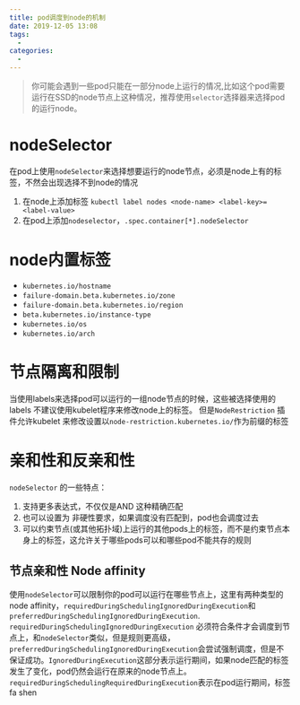 ```yaml
---
title: pod调度到node的机制
date: 2019-12-05 13:08
tags: 
  - 
categories: 
  - 
---
```

>  你可能会遇到一些pod只能在一部分node上运行的情况,比如这个pod需要运行在SSD的node节点上这种情况，推荐使用`selector`选择器来选择pod的运行node。
# nodeSelector
在pod上使用`nodeSelector`来选择想要运行的node节点，必须是node上有的标签，不然会出现选择不到node的情况
1. 在node上添加标签 `kubectl label nodes <node-name> <label-key>=<label-value>`
2. 在pod上添加`nodeselector`，`.spec.container[*].nodeSelector`
# node内置标签
- `kubernetes.io/hostname`
- `failure-domain.beta.kubernetes.io/zone`
- `failure-domain.beta.kubernetes.io/region`
- `beta.kubernetes.io/instance-type`
- `kubernetes.io/os`
- `kubernetes.io/arch`
#  节点隔离和限制
当使用labels来选择pod可以运行的一组node节点的时候，这些被选择使用的labels 不建议使用kubelet程序来修改node上的标签。
但是`NodeRestriction` 插件允许kubelet 来修改设置以`node-restriction.kubernetes.io/`作为前缀的标签
# 亲和性和反亲和性
`nodeSelector` 的一些特点：
1. 支持更多表达式，不仅仅是AND 这种精确匹配
2. 也可以设置为 非硬性要求，如果调度没有匹配到，pod也会调度过去
3. 可以约束节点(或其他拓扑域)上运行的其他pods上的标签，而不是约束节点本身上的标签，这允许关于哪些pods可以和哪些pod不能共存的规则
## 节点亲和性 Node affinity
使用`nodeSelector`可以限制你的pod可以运行在哪些节点上，这里有两种类型的 node affinity，`requiredDuringSchedulingIgnoredDuringExecution`和`preferredDuringSchedulingIgnoredDuringExecution`.
`requiredDuringSchedulingIgnoredDuringExecution` 必须符合条件才会调度到节点上，和`nodeSelector`类似，但是规则更高级，`preferredDuringSchedulingIgnoredDuringExecution`会尝试强制调度，但是不保证成功。`IgnoredDuringExecution`这部分表示运行期间，如果node匹配的标签发生了变化，pod仍然会运行在原来的node节点上。`requiredDuringSchedulingRequiredDuringExecution`表示在pod运行期间，标签fa shen